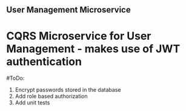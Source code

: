## User Management Microservice

# CQRS Microservice for User Management - makes use of JWT authentication

#ToDo:
1) Encrypt passwords stored in the database
2) Add role based authorization
3) Add unit tests